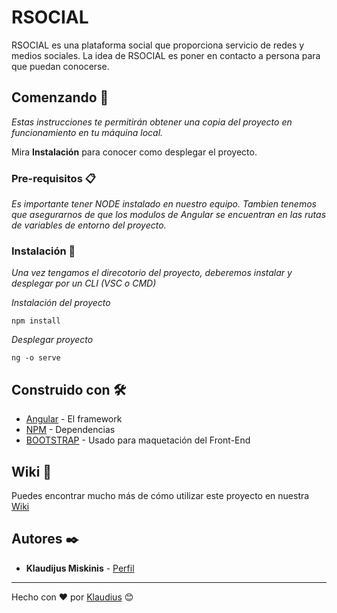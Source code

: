 # RSOCIAL

RSOCIAL es una plataforma social que proporciona servicio de redes y medios sociales.
La idea de RSOCIAL es poner en contacto a persona para que puedan conocerse.

## Comenzando 🚀

_Estas instrucciones te permitirán obtener una copia del proyecto en funcionamiento en tu máquina local._

Mira **Instalación** para conocer como desplegar el proyecto.


### Pre-requisitos 📋

_Es importante tener NODE instalado en nuestro equipo._
_Tambien tenemos que asegurarnos de que los modulos de Angular se encuentran en las rutas de variables de entorno del proyecto._

### Instalación 🔧

_Una vez tengamos el direcotorio del proyecto, deberemos instalar y desplegar por un CLI (VSC o CMD)_

_Instalación del proyecto_

```
npm install
```

_Desplegar proyecto_

```
ng -o serve
```

## Construido con 🛠️

* [Angular](https://angular.io/) - El framework
* [NPM](https://www.npmjs.com/) - Dependencias
* [BOOTSTRAP](https://getbootstrap.com/) - Usado para maquetación del Front-End

## Wiki 📖

Puedes encontrar mucho más de cómo utilizar este proyecto en nuestra [Wiki](https://github.com/tu/proyecto/wiki)

## Autores ✒️

* **Klaudijus Miskinis** - [Perfil](https://github.com/klaudiusmiskinis)

---
Hecho con ❤️ por [Klaudius](https://github.com/klaudiusmiskinis) 😊
